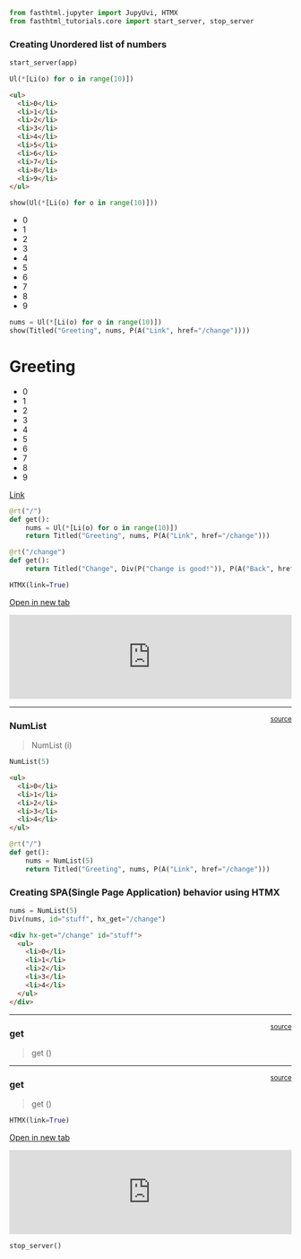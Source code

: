 

<!-- WARNING: THIS FILE WAS AUTOGENERATED! DO NOT EDIT! -->

``` python
from fasthtml.jupyter import JupyUvi, HTMX
from fasthtml_tutorials.core import start_server, stop_server
```

### Creating Unordered list of numbers

``` python
start_server(app)
```

<script>
document.body.addEventListener('htmx:configRequest', (event) => {
    if(event.detail.path.includes('://')) return;
    htmx.config.selfRequestsOnly=false;
    event.detail.path = `${location.protocol}//${location.hostname}:8000${event.detail.path}`;
});
</script>

``` python
Ul(*[Li(o) for o in range(10)])
```

``` html
<ul>
  <li>0</li>
  <li>1</li>
  <li>2</li>
  <li>3</li>
  <li>4</li>
  <li>5</li>
  <li>6</li>
  <li>7</li>
  <li>8</li>
  <li>9</li>
</ul>
```

``` python
show(Ul(*[Li(o) for o in range(10)]))
```

<ul>
  <li>0</li>
  <li>1</li>
  <li>2</li>
  <li>3</li>
  <li>4</li>
  <li>5</li>
  <li>6</li>
  <li>7</li>
  <li>8</li>
  <li>9</li>
</ul>

``` python
nums = Ul(*[Li(o) for o in range(10)])
show(Titled("Greeting", nums, P(A("Link", href="/change"))))
```

<title>Greeting</title>
<main class="container">  <h1>Greeting</h1>
  <ul>
    <li>0</li>
    <li>1</li>
    <li>2</li>
    <li>3</li>
    <li>4</li>
    <li>5</li>
    <li>6</li>
    <li>7</li>
    <li>8</li>
    <li>9</li>
  </ul>
  <p>
<a href="/change">Link</a>  </p>
</main>

``` python
@rt("/")
def get():
    nums = Ul(*[Li(o) for o in range(10)])
    return Titled("Greeting", nums, P(A("Link", href="/change")))
```

``` python
@rt("/change")
def get():
    return Titled("Change", Div(P("Change is good!")), P(A("Back", href="/")))
```

``` python
HTMX(link=True)
```

<a href="http://localhost:8000" target="_blank">Open in new tab</a>

<iframe src="http://localhost:8000" style="width: 100%; height: auto; border: none;" onload="{
        let frame = this;
        window.addEventListener('message', function(e) {
            if (e.source !== frame.contentWindow) return; // Only proceed if the message is from this iframe
            if (e.data.height) frame.style.height = (e.data.height+1) + 'px';
        }, false);
    }" allow="accelerometer; autoplay; camera; clipboard-read; clipboard-write; display-capture; encrypted-media; fullscreen; gamepad; geolocation; gyroscope; hid; identity-credentials-get; idle-detection; magnetometer; microphone; midi; payment; picture-in-picture; publickey-credentials-get; screen-wake-lock; serial; usb; web-share; xr-spatial-tracking"></iframe> 

------------------------------------------------------------------------

<a
href="https://github.com/siraj-samsudeen/fasthtml-tutorials/blob/main/fasthtml_tutorials/01-intro-tutorial-by-jeremy/part3.py#L13"
target="_blank" style="float:right; font-size:smaller">source</a>

### NumList

>  NumList (i)

``` python
NumList(5)
```

``` html
<ul>
  <li>0</li>
  <li>1</li>
  <li>2</li>
  <li>3</li>
  <li>4</li>
</ul>
```

``` python
@rt("/")
def get():
    nums = NumList(5)
    return Titled("Greeting", nums, P(A("Link", href="/change")))
```

### Creating SPA(Single Page Application) behavior using HTMX

``` python
nums = NumList(5)
Div(nums, id="stuff", hx_get="/change")
```

``` html
<div hx-get="/change" id="stuff">
  <ul>
    <li>0</li>
    <li>1</li>
    <li>2</li>
    <li>3</li>
    <li>4</li>
  </ul>
</div>
```

------------------------------------------------------------------------

<a
href="https://github.com/siraj-samsudeen/fasthtml-tutorials/blob/main/fasthtml_tutorials/01-intro-tutorial-by-jeremy/part4.py#L65"
target="_blank" style="float:right; font-size:smaller">source</a>

### get

>  get ()

------------------------------------------------------------------------

<a
href="https://github.com/siraj-samsudeen/fasthtml-tutorials/blob/main/fasthtml_tutorials/01-intro-tutorial-by-jeremy/part4.py#L65"
target="_blank" style="float:right; font-size:smaller">source</a>

### get

>  get ()

``` python
HTMX(link=True)
```

<a href="http://localhost:8000" target="_blank">Open in new tab</a>

<iframe src="http://localhost:8000" style="width: 100%; height: auto; border: none;" onload="{
        let frame = this;
        window.addEventListener('message', function(e) {
            if (e.source !== frame.contentWindow) return; // Only proceed if the message is from this iframe
            if (e.data.height) frame.style.height = (e.data.height+1) + 'px';
        }, false);
    }" allow="accelerometer; autoplay; camera; clipboard-read; clipboard-write; display-capture; encrypted-media; fullscreen; gamepad; geolocation; gyroscope; hid; identity-credentials-get; idle-detection; magnetometer; microphone; midi; payment; picture-in-picture; publickey-credentials-get; screen-wake-lock; serial; usb; web-share; xr-spatial-tracking"></iframe> 

``` python
stop_server()
```
